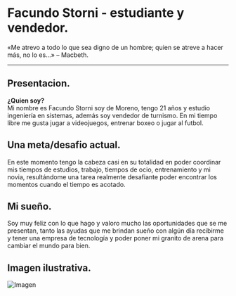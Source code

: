 # Facundo Storni - estudiante y vendedor.
 «Me atrevo a todo lo que sea digno de un hombre; quien se atreve a hacer más, no lo es…» – Macbeth.
___

## Presentacion.
**¿Quien soy?**  
Mi nombre es Facundo Storni soy de Moreno, tengo 21 años y estudio ingeniería en sistemas, además soy vendedor de turnismo. 
En mi tiempo libre me gusta jugar a videojuegos, entrenar boxeo o jugar al futbol.  

## Una meta/desafio actual.
En este momento tengo la cabeza casi en su totalidad en poder coordinar mis tiempos de estudios, trabajo, tiempos de ocio, entrenamiento y mi novia, resultándome una tarea realmente desafiante poder encontrar los momentos cuando el tiempo es acotado.  

## Mi sueño.
Soy muy feliz con lo que hago y valoro mucho las oportunidades que se me presentan, tanto las ayudas que me brindan sueño con algún día recibirme y tener una empresa de tecnología y poder poner mi granito de arena para cambiar el mundo para bien.  

## Imagen ilustrativa.
![Imagen](https://wallpaperaccess.com/full/2102909.jpg)
